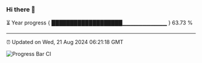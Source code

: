### Hi there 👋

⏳ Year progress { ███████████████████▁▁▁▁▁▁▁▁▁▁▁ } 63.73 %

---

⏰ Updated on Wed, 21 Aug 2024 06:21:18 GMT

![Progress Bar CI](https://github.com/liununu/liununu/workflows/Progress%20Bar%20CI/badge.svg)
